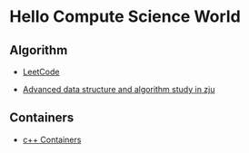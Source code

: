 # Hello Compute Science World

## Algorithm

- [LeetCode](https://qwfand.github.io/Blogs/#/algorithm/leetcode/LeetCode-contents)

- [Advanced data structure and algorithm study in zju](https://qwfand.github.io/Blogs/#/algorithm/ADS_ZJU)

## Containers

- [c++ Containers](https://qwfand.github.io/Blogs/#/date%20structure%20container/date%20structure%20container%20cpp)


